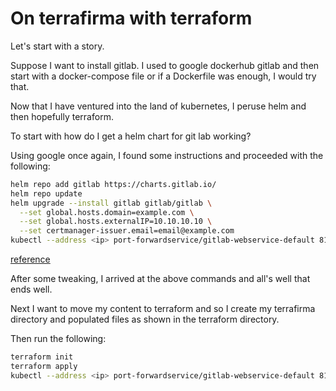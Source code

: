 # On terrafirma with terraform

Let's start with a story. 

Suppose I want to install gitlab. I used to google dockerhub gitlab and then start with a docker-compose file or if a Dockerfile was enough, I would try that.

Now that I have ventured into the land of kubernetes, I peruse helm and then hopefully terraform.

To start with how do I get a helm chart for git lab working?

Using google once again, I found some instructions and proceeded with the following:

```bash
helm repo add gitlab https://charts.gitlab.io/
helm repo update
helm upgrade --install gitlab gitlab/gitlab \
  --set global.hosts.domain=example.com \
  --set global.hosts.externalIP=10.10.10.10 \
  --set certmanager-issuer.email=email@example.com
kubectl --address <ip> port-forwardservice/gitlab-webservice-default 8181:8181 &
```
[reference](https://docs.gitlab.com/charts/installation/deployment.html#deploy-using-helm)

After some tweaking, I arrived at the above commands and all's well that ends well.

Next I want to move my content to terraform and so I create my terrafirma directory and populated files as shown in the terraform directory.

Then run the following:
```bash
terraform init
terraform apply
kubectl --address <ip> port-forwardservice/gitlab-webservice-default 8181:8181 &
```
